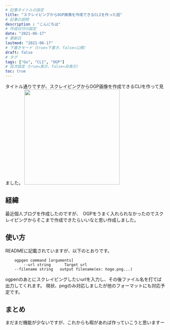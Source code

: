 ```yaml
---
# 記事タイトルの設定
title: "スクレイピングからOGP画像を作成できるCLIを作った話"
# 記事の説明
description : "こんにちは"
# 作成日付の設定
date: "2021-06-17"
# 更新日
lastmod: "2021-06-17"
# 下書きモード（true=下書き、false=公開）
draft: false
# タグ
tags: ["Go", "CLI", "OGP"]
# 目次設定（true=表示、false=非表示）
toc: true
---
```

タイトル通りですが、スクレイピングからOGP画像を作成できるCLIを作って見ました。
<a href="https://github.com/komisan19/ogpgen"><img src="https://github-link-card.s3.ap-northeast-1.amazonaws.com/komisan19/ogpgen.png" width="300px"></a>

## 経緯
最近個人ブログを作成したのですが、　OGPをうまく入れられなかったのでスクレイピングからそこまで作成できたらいいなと思い作成しました。
## 使い方
READMEに記載されていますが、以下のとおりです。

```
    ogpgen command [arguments]
        --url string      Target url
	--filename string   output filename(ex: hoge.png...)
```

ogpenのあとにスクレイピングしたいurlを入力し、その後ファイル名を打てば出力してくれます。
現状、pngのみ対応しましたが他のフォーマットにも対応予定です。


## まとめ
まだまだ機能が少ないですが、これからも暇があれば作っていこうと思いますー

